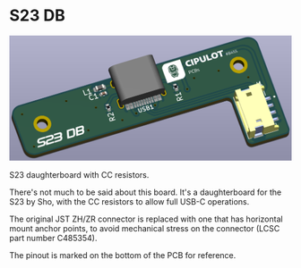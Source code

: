 # S23 DB

![S23 DB PCB render](Assets/PCB_render.png)

S23 daughterboard with CC resistors.

There's not much to be said about this board. It's a daughterboard for the S23 by Sho, with the CC resistors to allow full USB-C operations.

The original JST ZH/ZR connector is replaced with one that has horizontal mount anchor points, to avoid mechanical stress on the connector (LCSC part number C485354).

The pinout is marked on the bottom of the PCB for reference.
